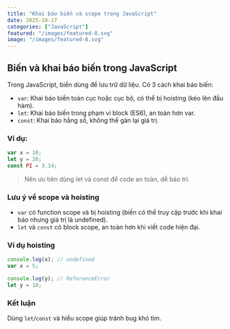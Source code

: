 ```yaml
---
title: "Khai báo biến và scope trong JavaScript"
date: 2025-10-17
categories: ["JavaScript"]
featured: "/images/featured-8.svg"
image: "/images/featured-8.svg"
---
```


## Biến và khai báo biến trong JavaScript

Trong JavaScript, biến dùng để lưu trữ dữ liệu. Có 3 cách khai báo biến:

- `var`: Khai báo biến toàn cục hoặc cục bộ, có thể bị hoisting (kéo lên đầu hàm).
- `let`: Khai báo biến trong phạm vi block (ES6), an toàn hơn var.
- `const`: Khai báo hằng số, không thể gán lại giá trị.

### Ví dụ:
```javascript
var x = 10;
let y = 20;
const PI = 3.14;
```

> Nên ưu tiên dùng let và const để code an toàn, dễ bảo trì.
### Lưu ý về scope và hoisting
- `var` có function scope và bị hoisting (biến có thể truy cập trước khi khai báo nhưng giá trị là undefined).
- `let` và `const` có block scope, an toàn hơn khi viết code hiện đại.

### Ví dụ hoisting
```javascript
console.log(x); // undefined
var x = 5;

console.log(y); // ReferenceError
let y = 10;
```

### Kết luận
Dùng `let`/`const` và hiểu scope giúp tránh bug khó tìm.
